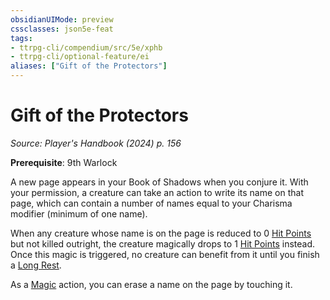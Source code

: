 ```yaml
---
obsidianUIMode: preview
cssclasses: json5e-feat
tags:
- ttrpg-cli/compendium/src/5e/xphb
- ttrpg-cli/optional-feature/ei
aliases: ["Gift of the Protectors"]
---
```

# Gift of the Protectors
*Source: Player's Handbook (2024) p. 156*  

**Prerequisite**: 9th Warlock

A new page appears in your Book of Shadows when you conjure it. With your permission, a creature can take an action to write its name on that page, which can contain a number of names equal to your Charisma modifier (minimum of one name).

When any creature whose name is on the page is reduced to 0 [Hit Points](3-Mechanics/CLI/rules/variant-rules/hit-points-xphb.md) but not killed outright, the creature magically drops to 1 [Hit Points](3-Mechanics/CLI/rules/variant-rules/hit-points-xphb.md) instead. Once this magic is triggered, no creature can benefit from it until you finish a [Long Rest](3-Mechanics/CLI/rules/variant-rules/long-rest-xphb.md).

As a [Magic](3-Mechanics/CLI/rules/actions.md#Magic) action, you can erase a name on the page by touching it.
